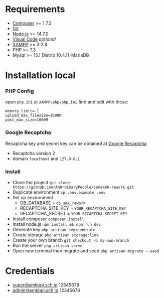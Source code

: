 # Requirements
- [Composer](https://getcomposer.org/download) >= 1.7.2
- [Git](https://git-scm.com/downloads)
- [Node.js](https://nodejs.org/en/download/current) >= 14.7.0
- [Visual Code](https://code.visualstudio.com/download) *optional*
- [XAMPP](https://www.apachefriends.org/download.html) >= 3.2.4
- PHP >= 7.3
- Mysql >= 15.1 Distrib 10.4.11-MariaDB

# Installation local
### PHP Config
open `php.ini` at `XAMPP\php\php.ini`
find and edit with these:
```
memory_limit=-1
upload_max_filesize=1000M
post_max_size=1000M
```

### Google Recaptcha
Recaptcha key and secret key can be obtained at [Google Recaptcha](https://www.google.com/recaptcha/admin)
- Recaptcha version 2
- domain `localhost` and `127.0.0.1`

### Install
- Clone the project `git clone https://github.com/AnOrdinaryPeople/semekeh-rework.git`
- Duplicate environment `cp .env.example .env`
- Set up environment
  - DB_DATABASE = `db_smk_rework`
  - RECAPTCHA_SITE_KEY = `YOUR_RECAPTCHA_SITE_KEY`
  - RECAPTCHA_SECRET = `YOUR_RECAPTCHA_SECRET_KEY`
- Install composer `composer install`
- Install node.js `npm install && npm run dev`
- Generate key `php artisan key:generate`
- Create storage `php artisan storage:link`
- Create your own branch `git checkout -b my-own-branch`
- Run the server `php artisan serve`
- Open new terminal then migrate and seed `php artisan migrate --seed`

# Credentials
- super@smkbpi.sch.id 12345678
- admin@smkbpi.sch.id 12345678
